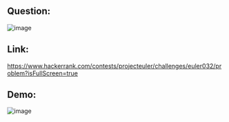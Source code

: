 ## Question:
![image](https://github.com/DaRkAnon1mous/Hackerrank_ProjectEuler/assets/86824571/7902610a-038e-45d5-8ef4-c1d963aee6d6)


## Link:
https://www.hackerrank.com/contests/projecteuler/challenges/euler032/problem?isFullScreen=true

## Demo:
![image](https://github.com/DaRkAnon1mous/Hackerrank_ProjectEuler/assets/86824571/7a424531-e955-4fb9-bc76-3309a6bc0951)
